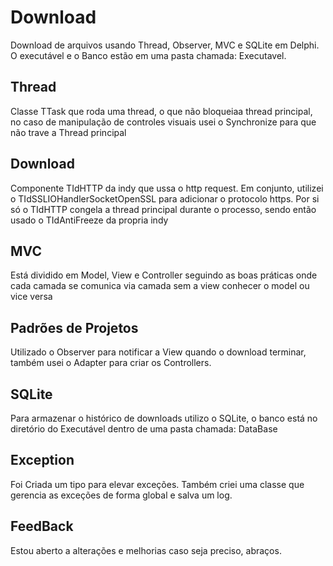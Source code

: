 # Download
Download de arquivos usando Thread, Observer, MVC e SQLite em Delphi. O executável e o Banco estão em uma pasta chamada: Executavel.

## Thread
Classe TTask que roda uma thread, o que não bloqueiaa thread principal, no caso de manipulação de controles visuais usei o Synchronize para que não trave a Thread principal

## Download
Componente TIdHTTP da indy que ussa o http request. Em conjunto, utilizei o TIdSSLIOHandlerSocketOpenSSL para adicionar o protocolo https. Por si só o TIdHTTP congela a thread principal durante o processo, sendo então usado o TIdAntiFreeze da propria indy

## MVC
Está dividido em Model, View e Controller seguindo as boas práticas onde cada camada se comunica via camada sem a view conhecer o model ou vice versa

## Padrões de Projetos
Utilizado o Observer para notificar a View quando o download terminar, também usei o Adapter para criar os Controllers.

## SQLite
Para armazenar o histórico de downloads utilizo o SQLite, o banco está no diretório do Executável dentro de uma pasta chamada: DataBase

## Exception
Foi Criada um tipo para elevar exceções. Também criei uma classe que gerencia as exceções de forma global e salva um log. 

## FeedBack
Estou aberto a alterações e melhorias caso seja preciso, abraços.
